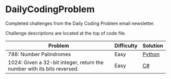 # DailyCodingProblem
Completed challenges from the Daily Coding Problem email newsletter.

Challenge descriptions are located at the top of code file.

| Problem | Difficulty | Solution |      
|---------|------------|----------|
788: Number Palindromes | Easy | [Python](./Python/788.py) 
1024: Given a 32-bit integer, return the number with its bits reversed. | Easy | [C#](./C%23/1024.cs) 
